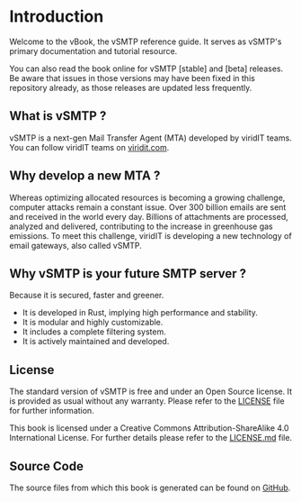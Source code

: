 # Introduction

Welcome to the vBook, the vSMTP reference guide. 
It serves as vSMTP's primary documentation and tutorial resource.

You can also read the book online for vSMTP [stable] and [beta] releases.
Be aware that issues in those versions may have been fixed in this repository already, as those releases are updated less frequently.

## What is vSMTP ?

vSMTP is a next-gen Mail Transfer Agent (MTA) developed by viridIT teams. You
can follow viridIT teams on [viridit.com](https://www.viridit.com).

## Why develop a new MTA ?

Whereas optimizing allocated resources is becoming a growing challenge, computer
attacks remain a constant issue. Over 300 billion emails are sent and received
in the world every day. Billions of attachments are processed, analyzed and
delivered, contributing to the increase in greenhouse gas emissions. To meet
this challenge, viridIT is developing a new technology of email gateways, also
called vSMTP.

## Why vSMTP is your future SMTP server ?

Because it is secured, faster and greener.

- It is developed in Rust, implying high performance and stability.
- It is modular and highly customizable.
- It includes a complete filtering system.
- It is actively maintained and developed.

## License

The standard version of vSMTP is free and under an Open Source license. It is provided as usual without any warranty. Please refer to the [LICENSE](https://github.com/viridIT/vSMTP/blob/main/LICENSE) file for further
information.

This book is licensed under a Creative Commons Attribution-ShareAlike 4.0 International License. For further details please refer to the [LICENSE.md][License] file.

[License]: https://github.com/viridIT/vBook/blob/main/LICENSE.md

## Source Code

The source files from which this book is generated can be found on [GitHub][book].

[book]: https://github.com/viridIT/vBook